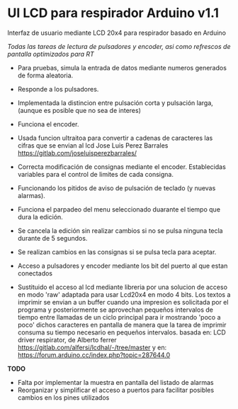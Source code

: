 # UI LCD para respirador Arduino v1.1
Interfaz de usuario mediante LCD 20x4 para respirador basado en Arduino

*Todas las tareas de lectura de pulsadores y encoder, asi como refrescos de pantalla optimizados para RT*

* Para pruebas, simula la entrada de datos mediante numeros generados de forma aleatoria.

- Responde a los pulsadores. 
- Implementada la distincion entre pulsación corta y pulsación larga, (aunque es posible que no sea de interes)
- Funciona el encoder.
- Usada funcion ultraitoa para convertir a cadenas de caracteres las cifras que se envian al lcd
	Jose Luis Perez Barrales 
	https://gitlab.com/joseluisperezbarrales/
	
- Correcta modificación de consignas mediante el encoder. Establecidas variables para el control de limites de cada consigna.
- Funcionando los pitidos de aviso de pulsación de teclado (y nuevas alarmas).
- Funciona el parpadeo del menu seleccionado duarante el tiempo que dura la edición. 
- Se cancela la edición sin realizar cambios si no se pulsa ninguna tecla durante de 5 segundos.
- Se realizan cambios en las consignas si se pulsa tecla para aceptar.
- Acceso a pulsadores y encoder mediante los bit del puerto al que estan conectados
- Sustituido el acceso al lcd mediante libreria por una solucion de acceso en modo 'raw'  adaptada para usar Lcd20x4 en modo 4 bits. Los textos a imprimir se envian a un buffer cuando una impresion es solicitada por el programa y posteriormente se aprovechan pequeños intervalos de tiempo entre llamadas de un ciclo principal para ir mostrando 'poco a poco' dichos caracteres en pantalla de manera que la tarea de imprimir consuma su tiempo necesario en pequeños intervalos.
	basada en:
		LCD driver respirator, de Alberto ferrer
		https://gitlab.com/alfersi/lcdhal/-/tree/master
	y en:
		https://forum.arduino.cc/index.php?topic=287644.0



**TODO**
- Falta por implementar la muestra en pantalla del listado de alarmas
- Reorganizar y simplificar el acceso a puertos para facilitar posibles cambios en los pines utilizados
